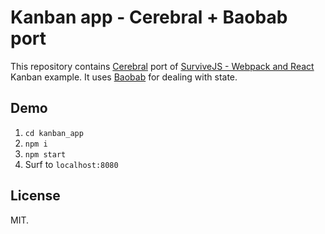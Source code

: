 # Kanban app - Cerebral + Baobab port

This repository contains [Cerebral](christianalfoni.com/cerebral) port of [SurviveJS - Webpack and React](http://survivejs.com/) Kanban example. It uses [Baobab](https://github.com/Yomguithereal/baobab) for dealing with state.

## Demo

1. `cd kanban_app`
1. `npm i`
2. `npm start`
3. Surf to `localhost:8080`

## License

MIT.
